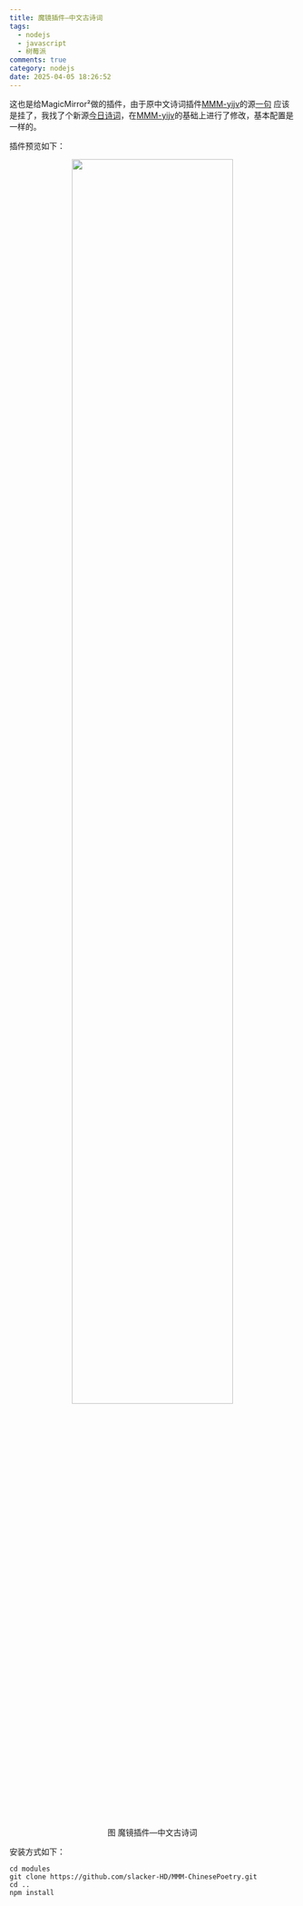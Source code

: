 ```yaml
---
title: 魔镜插件—中文古诗词
tags:
  - nodejs
  - javascript
  - 树莓派
comments: true
category: nodejs
date: 2025-04-05 18:26:52
---
```



这也是给MagicMirror²做的插件，由于原中文诗词插件[MMM-yijv](https://github.com/jdonge/MMM-yijv)的源[一句](http://yijuzhan.com/) 应该是挂了，我找了个新源[今日诗词](https://www.jinrishici.com)，在[MMM-yijv](https://github.com/jdonge/MMM-yijv)的基础上进行了修改，基本配置是一样的。

插件预览如下：

<div align="center"> <img src="/img/raspberrypi/ChinesePoetry.png" style="width:75%" align="center"/> <p>图 魔镜插件—中文古诗词</p> </div>

安装方式如下：

```shell
cd modules
git clone https://github.com/slacker-HD/MMM-ChinesePoetry.git
cd ..
npm install
```
